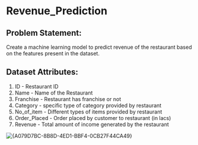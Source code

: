 # Revenue_Prediction

## **Problem Statement:**
Create a machine learning model to predict revenue of the restaurant based on
the features present in the dataset.

## **Dataset Attributes:**
1. ID - Restaurant ID
2. Name - Name of the Restaurant
3. Franchise - Restaurant has franchise or not
4. Category - specific type of category provided by restaurant
5. No_of_item - Different types of items provided by restaurant
6. Order_Placed - Order placed by customer to restaurant (in lacs)
7. Revenue - Total amount of income generated by the restaurant

![{A079D7BC-8B8D-4ED1-BBF4-0CB27F44CA49}](https://github.com/user-attachments/assets/44944a37-9aa7-48f2-ae04-9d506824c3e6)
